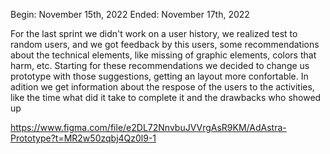 
Begin: November 15th, 2022
Ended:  November 17th, 2022

For the last sprint we didn't work on a user history, we realized test to random users, 
and we got feedback by this users, some recommendations about the technical elements, like 
missing of graphic elements, colors that harm, etc. Starting for these recommendations we 
decided to change us prototype with those suggestions, getting an layout more confortable.
In adition we get information about the respose of the users to the activities, like the time
what did it take to complete it and the drawbacks who showed up

https://www.figma.com/file/e2DL72NnvbuJVVrgAsR9KM/AdAstra-Prototype?t=MR2w50zqbj4Qz0l9-1
